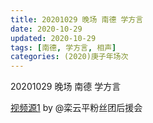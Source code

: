 ```yaml
---
title: 20201029 晚场 南德 学方言  
date: 2020-10-29
updated: 2020-10-29
tags: [南德, 学方言, 相声]
categories: (2020)庚子年场次
---
```

20201029 晚场 南德 学方言  



[视频源1](https://weibo.com/6574451359/JrtN7hZDj) by @栾云平粉丝团后援会


